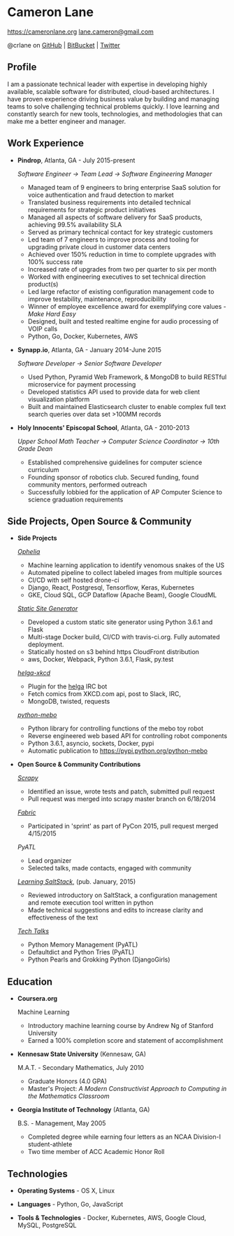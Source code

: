 # Cameron Lane

<https://cameronlane.org>
lane.cameron@gmail.com

@crlane on [GitHub](http://github.com/crlane) | [BitBucket](http://bitbucket.org/crlane) | [Twitter](http://twitter.com/crlane>)


## Profile

I am a passionate technical leader with expertise in developing highly available, scalable software for distributed, cloud-based architectures. I have proven experience driving business value by building and managing teams to solve challenging technical problems quickly. I love learning and constantly search for new tools, technologies, and methodologies that can make me a better engineer and manager.

## Work Experience

*   **Pindrop**, Atlanta, GA - July 2015-present

    *Software Engineer -> Team Lead -> Software Engineering Manager*
    -   Managed team of 9 engineers to bring enterprise SaaS solution for voice authentication and fraud detection to market
    -   Translated business requirements into detailed technical requirements for strategic product initiatives
    -   Managed all aspects of software delivery for SaaS products, achieving 99.5% availability SLA
    -   Served as primary technical contact for key strategic customers
    -   Led team of 7 engineers to improve process and tooling for upgrading private cloud in customer data centers
    -   Achieved over 150% reduction in time to complete upgrades with 100% success rate
    -   Increased rate of upgrades from two per quarter to six per month
    -   Worked with engineering executives to set technical direction product(s)
    -   Led large refactor of existing configuration management code to improve testability, maintenance, reproducibility
    -   Winner of employee excellence award for exemplifying core values - _Make Hard Easy_
    -   Designed, built and tested realtime engine for audio processing of VOIP calls
    -   Python, Go, Docker, Kubernetes, AWS

*   **Synapp.io**, Atlanta, GA - January 2014-June 2015

    *Software Developer -> Senior Software Developer*
    -   Used Python, Pyramid Web Framework, & MongoDB to build RESTful microservice for payment processing
    -   Developed statistics API used to provide data for web client visualization platform
    -   Built and maintained Elasticsearch cluster to enable complex full text search queries over data set >100MM records

*   **Holy Innocents' Episcopal School**, Atlanta, GA - 2010-2013

    *Upper School Math Teacher -> Computer Science Coordinator ->  10th Grade Dean*
    -   Established comprehensive guidelines for computer science curriculum
    -   Founding sponsor of robotics club. Secured funding, found community mentors, performed outreach
    -   Successfully lobbied for the application of AP Computer Science to science graduation requirements

## Side Projects, Open Source & Community

*   **Side Projects**

    *[Ophelia](https://ophelia.adamanteus.com)*
    -   Machine learning application to identify venomous snakes of the US
    -   Automated pipeline to collect labeled images from multiple sources
    -   CI/CD with self hosted drone-ci
    -   Django, React, Postgresql, Tensorflow, Keras, Kubernetes
    -   GKE, Cloud SQL, GCP Dataflow (Apache Beam), Google CloudML

    *[Static Site Generator](https://github.com/crlane/cameronlane.org)*
    -   Developed a custom static site generator using Python 3.6.1 and Flask
    -   Multi-stage Docker build, CI/CD with travis-ci.org. Fully automated deployment.
    -   Statically hosted on s3 behind https CloudFront distribution
    -   aws, Docker, Webpack, Python 3.6.1, Flask, py.test

    *[helga-xkcd](https://github.com/crlane/helga-xkcd/)*
    -   Plugin for the [helga](https://github.com/shaunduncan/helga) IRC bot
    -   Fetch comics from XKCD.com api, post to Slack, IRC,
    -   MongoDB, twisted, requests

    *[python-mebo](https://github.com/crlane/python-mebo/)*
    -   Python library for controlling functions of the mebo toy robot
    -   Reverse engineered web based API for controlling robot components
    -   Python 3.6.1, asyncio, sockets, Docker, pypi
    -   Automatic publication to <https://pypi.python.org/python-mebo>

*   **Open Source & Community Contributions**

    *[Scrapy](https://github.com/scrapy/scrapy/)*
    -   Identified an issue, wrote tests and patch, submitted pull request
    -   Pull request was merged into scrapy master branch on 6/18/2014

    *[Fabric](https://github.com/fabric/fabric)*
    -   Participated in 'sprint' as part of PyCon 2015, pull request merged 4/15/2015

    *PyATL*
    -   Lead organizer
    -   Selected talks, made contacts, engaged with community

    *[Learning SaltStack](https://www.packtpub.com/networking-and-servers/learning-saltstack)*, (pub. January, 2015)
    -   Reviewed introductory on SaltStack, a configuration management and remote execution tool written in python
    -   Made technical suggestions and edits to increase clarity and effectiveness of the text

    *[Tech Talks](https://talks.cameronlane.org)*
    -   Python Memory Management (PyATL)
    -   Defaultdict and Python Tries (PyATL)
    -   Python Pearls and Grokking Python (DjangoGirls)

## Education
*   **Coursera.org**

    Machine Learning
    - Introductory machine learning course by Andrew Ng of Stanford University
    - Earned a 100% completion score and statement of accomplishment

*   **Kennesaw State University** (Kennesaw, GA)

    M.A.T. - Secondary Mathematics, July 2010
     - Graduate Honors (4.0 GPA)
     - Master's Project: _A Modern Constructivist Approach to Computing in the Mathematics Classroom_

*   **Georgia Institute of Technology** (Atlanta, GA)

    B.S. - Management, May 2005
     - Completed degree while earning four letters as an NCAA Division-I student-athlete
     - Two time member of ACC Academic Honor Roll

## Technologies

*   **Operating Systems** - OS X, Linux

*   **Languages** - Python, Go, JavaScript

*   **Tools & Technologies** - Docker, Kubernetes, AWS, Google Cloud, MySQL, PostgreSQL
